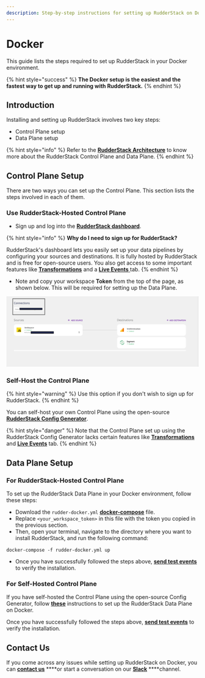 ```yaml
---
description: Step-by-step instructions for setting up RudderStack on Docker.
---
```


# Docker

This guide lists the steps required to set up RudderStack in your Docker environment.

{% hint style="success" %}
**The Docker setup is the easiest and the fastest way to get up and running with RudderStack.**
{% endhint %}

## Introduction

Installing and setting up RudderStack involves two key steps:

* Control Plane setup
* Data Plane setup

{% hint style="info" %}
Refer to the [**RudderStack Architecture**](../rudderstack-architecture.md) to know more about the RudderStack Control Plane and Data Plane.
{% endhint %}

## Control Plane Setup

There are two ways you can set up the Control Plane. This section lists the steps involved in each of them.

### **Use RudderStack-Hosted Control Plane**

* Sign up and log into the [**RudderStack dashboard**](https://app.rudderlabs.com/signup).

{% hint style="info" %}
**Why do I need to sign up for RudderStack?** 

RudderStack's dashboard lets you easily set up your data pipelines by configuring your sources and destinations. It is fully hosted by RudderStack and is free for open-source users. You also get access to some important features like [**Transformations**](../../adding-a-new-user-transformation-in-rudderstack/) and a [**Live Events** ](../../user-guides/how-to-guides/live-destination-event-debugger.md)tab.
{% endhint %}

* Note and copy your workspace **Token** from the top of the page, as shown below. This will be required for setting up the Data Plane.

![](../../.gitbook/assets/screen-shot-2021-07-01-at-5.36.15-pm%20%283%29%20%283%29%20%282%29%20%283%29%20%283%29%20%283%29%20%283%29%20%283%29%20%281%29%20%281%29.png)

### Self-Host the Control Plane

{% hint style="warning" %}
Use this option if you don't wish to sign up for RudderStack.
{% endhint %}

You can self-host your own Control Plane using the open-source [**RudderStack Config Generator**](../../user-guides/how-to-guides/rudderstack-config-generator.md). 

{% hint style="danger" %}
Note that the Control Plane set up using the RudderStack Config Generator lacks certain features like [**Transformations**](../../adding-a-new-user-transformation-in-rudderstack/) and [**Live Events**](../../user-guides/how-to-guides/live-destination-event-debugger.md) tab.
{% endhint %}

## Data Plane Setup

### For **RudderStack-Hosted Control Plane**

To set up the RudderStack Data Plane in your Docker environment, follow these steps:

* Download the `rudder-docker.yml` [**docker-compose**](https://raw.githubusercontent.com/rudderlabs/rudder-server/master/rudder-docker.yml) file.
* Replace `<your_workspace_token>` in this file with the token you copied in the previous section.
* Then, open your terminal, navigate to the directory where you want to install RudderStack, and run the following command:

```text
docker-compose -f rudder-docker.yml up
```

* Once you have successfully followed the steps above, [**send test events**](https://docs.rudderstack.com/get-started/installing-and-setting-up-rudderstack#sending-test-events-to-verify-the-installation) to verify the installation.

### For **Self-Hosted Control Plane**

If you have self-hosted the Control Plane using the open-source Config Generator, follow [**these**](https://docs.rudderstack.com/get-started/config-generator#docker) instructions to set up the RudderStack Data Plane on Docker. 

Once you have successfully followed the steps above, [**send test events**](https://docs.rudderstack.com/get-started/installing-and-setting-up-rudderstack#sending-test-events-to-verify-the-installation) to verify the installation.

## Contact Us

If you come across any issues while setting up RudderStack on Docker, you can [**contact us**](mailto:%20docs@rudderstack.com) ****or start a conversation on our [**Slack**](https://resources.rudderstack.com/join-rudderstack-slack) ****channel.

